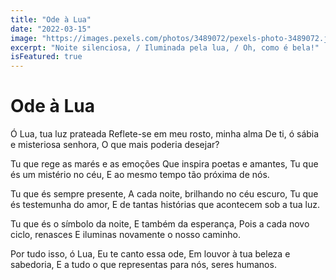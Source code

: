 ```yaml
---
title: "Ode à Lua"
date: "2022-03-15"
image: "https://images.pexels.com/photos/3489072/pexels-photo-3489072.jpeg"
excerpt: "Noite silenciosa, / Iluminada pela lua, / Oh, como é bela!"
isFeatured: true
---
```


# Ode à Lua

Ó Lua, tua luz prateada
Reflete-se em meu rosto, minha alma
De ti, ó sábia e misteriosa senhora,
O que mais poderia desejar?

Tu que rege as marés e as emoções
Que inspira poetas e amantes,
Tu que és um mistério no céu,
E ao mesmo tempo tão próxima de nós.

Tu que és sempre presente,
A cada noite, brilhando no céu escuro,
Tu que és testemunha do amor,
E de tantas histórias que acontecem sob a tua luz.

Tu que és o símbolo da noite,
E também da esperança,
Pois a cada novo ciclo, renasces
E iluminas novamente o nosso caminho.

Por tudo isso, ó Lua,
Eu te canto essa ode,
Em louvor à tua beleza e sabedoria,
E a tudo o que representas para nós, seres humanos.

<!-- ```js:
const sendIt = sendEmail(message) => {
  message = "Email sent";

  return 1;
}

sendIt("Olá, Mundo!");

``` -->
